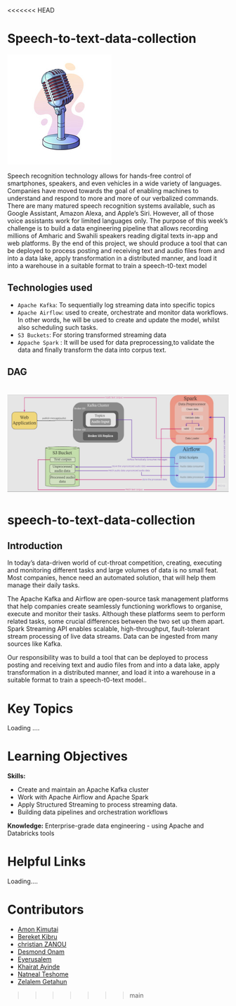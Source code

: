 <<<<<<< HEAD

# Speech-to-text-data-collection
![](Picture/mic2.jpg)

Speech recognition technology allows for hands-free control of smartphones, speakers, and even vehicles in a wide variety of languages. Companies have moved towards the goal of
enabling machines to understand and respond to more and more of our verbalized commands. There are many matured speech recognition systems available, such as Google Assistant,
Amazon Alexa, and Apple’s Siri. However, all of those voice assistants work for limited languages only. The purpose of this week’s challenge is to build a data engineering
pipeline that allows recording millions of Amharic and Swahili speakers reading digital texts in-app and web platforms. By the end of this project, we should produce a tool that
can be deployed to process posting and receiving text and audio files from and into a data lake, apply transformation in a distributed manner, and load it into a warehouse in a
suitable format to train a speech-t0-text model

## Technologies used 
- ``Apache Kafka``: To sequentially log streaming data into specific topics
- ``Apache Airflow``: used  to create, orchestrate and monitor data workflows. In other words, he will be used to create and update the model, whilst also scheduling such tasks.
- ``S3 Buckets``: For storing transformed streaming data
- ``Appache Spark`` : It will be used for data preprocessing,to validate the data   and finally transform the data into corpus text.


## DAG
![](Picture/model.PNG)
=======
# speech-to-text-data-collection

## Introduction

<p> In today’s data-driven world of cut-throat competition, creating, executing and monitoring different tasks and large volumes of data is no small feat. Most companies, hence need an automated solution, that will help them manage their daily tasks. </p>

<p>The Apache Kafka and Airflow are open-source task management platforms that help companies create seamlessly functioning workflows to organise, execute and monitor their tasks. Although these platforms seem to perform related tasks, some crucial differences between the two set up them apart. Spark Streaming API enables scalable, high-throughput, fault-tolerant stream processing of live data streams. Data can be ingested from many sources like Kafka. </p>

<p>Our responsibility was to build a tool that can be deployed to process posting and receiving text and audio files from and into a data lake, apply transformation in a distributed manner, and load it into a warehouse in a suitable format to train a speech-t0-text model..</p>
 
<h1> Key Topics</h1>
   Loading ....
   
<h1>Learning Objectives</h1>

<b>Skills:</b>
* Create and maintain an Apache Kafka cluster
* Work with Apache Airflow  and Apache Spark
* Apply Structured Streaming to process streaming data.
* Building data pipelines and orchestration workflows


<b>Knowledge:</b>
Enterprise-grade data engineering - using Apache and Databricks tools


<h1>Helpful Links</h1>
Loading.... 

# Contributors

* [Amon Kimutai](https://github.com/AmonKi)
* [Bereket Kibru](https://github.com/bereketkibru)
* [christian ZANOU](https://github.com/Zchristian955)
* [Desmond Onam](https://github.com/Desmondonam)
* [Eyerusalem](https://github.com/eyerus21)
* [Khairat Ayinde](https://github.com/khaiyra)
* [Natneal Teshome](https://github.com/Natty-star)
* [Zelalem Getahun](https://github.com/zelalemgetahun9374)










  
>>>>>>> main
